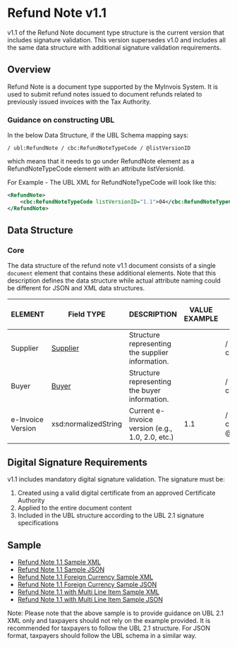 # Refund Note v1.1

v1.1 of the Refund Note document type structure is the current version that includes signature validation. This version supersedes v1.0 and includes all the same data structure with additional signature validation requirements.

## Overview

Refund Note is a document type supported by the MyInvois System. It is used to submit refund notes issued to document refunds related to previously issued invoices with the Tax Authority.

### Guidance on constructing UBL

In the below Data Structure, if the UBL Schema mapping says:

`/ ubl:RefundNote / cbc:RefundNoteTypeCode / @listVersionID`

which means that it needs to go under RefundNote element as a RefundNoteTypeCode element with an attribute listVersionId.

For Example - The UBL XML for RefundNoteTypeCode will look like this:

```xml
<RefundNote>
    <cbc:RefundNoteTypeCode listVersionID="1.1">04</cbc:RefundNoteTypeCode>
</RefundNote>
```

## Data Structure

### Core

The data structure of the refund note v1.1 document consists of a single `document` element that contains these additional elements. Note that this description defines the data structure while actual attribute naming could be different for JSON and XML data structures.

| ELEMENT | Field TYPE | DESCRIPTION | VALUE EXAMPLE | UBL Schema Mapping | Mandatory | Number of Chars | Cardinality |
|---------|------------|-------------|---------------|-------------------|-----------|----------------|-------------|
| Supplier | [Supplier](#supplier) | Structure representing the supplier information. | | / ubl:RefundNote / cac:AccountingSupplierParty | Mandatory | | |
| Buyer | [Buyer](#buyer) | Structure representing the buyer information. | | / ubl:RefundNote / cac:AccountingCustomerParty | Mandatory | | |
| e-Invoice Version | xsd:normalizedString | Current e-Invoice version (e.g., 1.0, 2.0, etc.) | 1.1 | / ubl:RefundNote / cbc:RefundNoteTypeCode / @listVersionID | Mandatory | 5 | [1-1] |

## Digital Signature Requirements

v1.1 includes mandatory digital signature validation. The signature must be:
1. Created using a valid digital certificate from an approved Certificate Authority
2. Applied to the entire document content
3. Included in the UBL structure according to the UBL 2.1 signature specifications

## Sample

- [Refund Note 1.1 Sample XML](/files/sdksamples/1.1-RefundNote-Sample.xml)
- [Refund Note 1.1 Sample JSON](/files/sdksamples/1.1-RefundNote-Sample.json) 
- [Refund Note 1.1 Foreign Currency Sample XML](/files/sdksamples/1.1-RefundNote-ForeignCurrency-Sample.xml)
- [Refund Note 1.1 Foreign Currency Sample JSON](/files/sdksamples/1.1-RefundNote-ForeignCurrency-Sample.json)
- [Refund Note 1.1 with Multi Line Item Sample XML](/files/sdksamples/1.1-RefundNote-MultiLineItem-Sample.xml)
- [Refund Note 1.1 with Multi Line Item Sample JSON](/files/sdksamples/1.1-RefundNote-MultiLineItem-Sample.json)

Note: Please note that the above sample is to provide guidance on UBL 2.1 XML only and taxpayers should not rely on the example provided. It is recommended for taxpayers to follow the UBL 2.1 structure. For JSON format, taxpayers should follow the UBL schema in a similar way. 